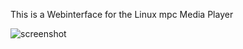 This is a Webinterface for the Linux mpc Media Player

![screenshot](https://user-images.githubusercontent.com/31519324/164620132-85381f7d-064c-494c-8ed0-98ee46344e07.jpeg)
